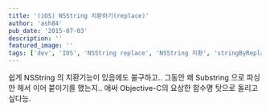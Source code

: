 ```yaml
---
title: '(iOS) NSString 치환하기(replace)'
author: 'ash84'
pub_date: '2015-07-03'
description: ''
featured_image: ''
tags: ['dev', 'IOS', 'NSString replace', 'NSString 치환', 'stringByReplacingOccurrencesOfString', '문자열 치환']
---
```



<span style="font-size: 11pt; ">쉽게 NSString 의 치환기능이 있음에도 불구하고.. 그동안 왜 Substring 으로 파싱만 해서 이어 붙이기를 했는지.. 애써 Objective-C의 요상한 함수명 탓으로 돌리고 싶다능.</span>

<script src="https://gist.github.com/3801114.js"></script>



